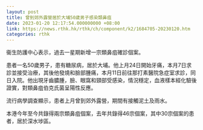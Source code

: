 ```yaml
---
layout: post
title: 曾到郊外露營居於大埔50歲男子感染類鼻疽
date: 2023-01-20 12:17:54.000000000 +08:00
link: https://news.rthk.hk/rthk/ch/component/k2/1684705-20230120.htm
categories: rthk
---
```


衞生防護中心表示，過去一星期新增一宗類鼻疽確診個案。

患者一名50歲男子，患有糖尿病，居於大埔。他上月24日開始牙痛，本月7日求診並接受治療，其後他發燒和臉部腫痛，本月11日前往那打素醫院急症室求診，同日入院。他出現牙齒膿腫，臉、眼窩和頸部受感染，情況穩定，血液樣本經化驗後證實，對類鼻疽伯克氏菌呈陽性反應。

流行病學調查顯示，患者上月曾到郊外露營，期間有接觸泥土及雨水。 

本港今年至今共錄得兩宗類鼻疽個案，去年共錄得46宗個案，其中30宗個案的患者，居於深水埗區。
